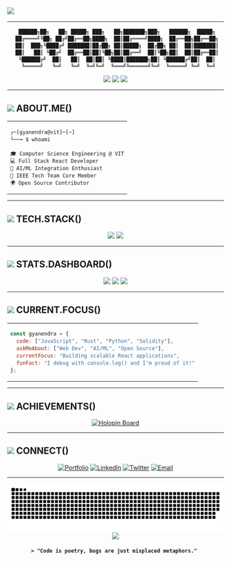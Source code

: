 # <div align="center">

<img src="https://readme-typing-svg.herokuapp.com?font=Orbitron&weight=900&size=35&duration=3000&pause=800&color=00FF41&center=true&vCenter=true&width=800&height=80&lines=Hello%2C+I'm+Gyanendra!;Full+Stack+Developer;AI%2FML+Enthusiast;Open+Source+Contributor" />

</div>

---

<div align="center">

```
  ██████╗██╗   ██╗ █████╗ ███╗   ██╗███████╗███╗   ██████╗  █████╗ 
 ██╔════╝╚██╗ ██╔╝██╔══██╗████╗  ██║██╔════╝████╗  ██╔══██╗██╔══██╗
 ██║  ███╗╚████╔╝ ███████║██╔██╗ ██║█████╗  ██╔██╗ ██║  ██║███████║
 ██║   ██║ ╚██╔╝  ██╔══██║██║╚██╗██║██╔══╝  ██║╚██╗██║  ██║██╔══██║
 ╚██████╔╝  ██║   ██║  ██║██║ ╚████║███████╗██║ ╚██████╔╝██║  ██║
  ╚═════╝   ╚═╝   ╚═╝  ╚═╝╚═╝  ╚═══╝╚══════╝╚═╝  ╚═════╝ ╚═╝  ╚═╝
```

</div>

<div align="center">

<img src="https://img.shields.io/badge/STATUS-CODING-00FF41?style=for-the-badge&logoColor=black" />
<img src="https://img.shields.io/badge/COLLEGE-VIT%20INDIA-00FF41?style=for-the-badge&logoColor=black" />
<img src="https://img.shields.io/badge/FOCUS-FULL%20STACK-00FF41?style=for-the-badge&logoColor=black" />

</div>

---

## <img src="https://media.giphy.com/media/WUlplcMpOCEmTGBtBW/giphy.gif" width="30"> **ABOUT.ME()**

<table align="center">
<tr>
<td>

```bash
┌─[gyanendra@vit]─[~]
└──╼ $ whoami

🎓 Computer Science Engineering @ VIT
💻 Full Stack React Developer  
🤖 AI/ML Integration Enthusiast
🔧 IEEE Tech Team Core Member
🌍 Open Source Contributor
```

</td>
</tr>
</table>

---

## <img src="https://media.giphy.com/media/iY8CRBdQXODJSCERIr/giphy.gif" width="30"> **TECH.STACK()**

<div align="center">

<img src="https://skillicons.dev/icons?i=ts,react,rust,nextjs,solidity,nodejs,python,mongodb,git&theme=dark" />
<img src="https://skillicons.dev/icons?i=html,css,tailwind,firebase,docker,linux,vscode,figma&theme=dark" />

</div>

---

## <img src="https://media.giphy.com/media/W5eoZHPpUx9sapR0eu/giphy.gif" width="30"> **STATS.DASHBOARD()**

<div align="center">

<img src="https://github-readme-stats.vercel.app/api?username=gtgyani206&show_icons=true&theme=radical&hide_border=true&bg_color=0d1117&title_color=00ff41&text_color=c9d1d9&icon_color=00ff41" width="48%" />
<img src="https://github-readme-streak-stats.herokuapp.com/?user=gtgyani206&theme=radical&hide_border=true&background=0d1117&stroke=00ff41&ring=00ff41&fire=ff6b35&currStreakLabel=00ff41" width="48%" />

<img src="https://github-readme-stats.vercel.app/api/top-langs/?username=gtgyani206&layout=compact&theme=radical&hide_border=true&bg_color=0d1117&title_color=00ff41&text_color=c9d1d9" width="50%" />

</div>

---

## <img src="https://media.giphy.com/media/LnQjpWaON8nhr21vNW/giphy.gif" width="30"> **CURRENT.FOCUS()**

<table align="center">
<tr>
<td>

```javascript
const gyanendra = {
  code: ["JavaScript", "Rust", "Python", "Solidity"],
  askMeAbout: ["Web Dev", "AI/ML", "Open Source"],
  currentFocus: "Building scalable React applications",
  funFact: "I debug with console.log() and I'm proud of it!"
};
```

</td>
</tr>
</table>

---

## <img src="https://media.giphy.com/media/QssGEmpkyEOhBCb7e1/giphy.gif" width="30"> **ACHIEVEMENTS()**

<div align="center">

[![Holopin Board](https://holopin.me/gtgyani206)](https://holopin.io/@gtgyani206)

</div>

---

## <img src="https://media.giphy.com/media/LMt9638dO8dftAjtco/giphy.gif" width="30"> **CONNECT()**

<div align="center">

[![Portfolio](https://img.shields.io/badge/Portfolio-000000?style=for-the-badge&logo=vercel&logoColor=00FF41)](https://your-portfolio.com)
[![LinkedIn](https://img.shields.io/badge/LinkedIn-0077B5?style=for-the-badge&logo=linkedin&logoColor=white)](https://linkedin.com/in/gyanendra)
[![Twitter](https://img.shields.io/badge/Twitter-1DA1F2?style=for-the-badge&logo=twitter&logoColor=white)](https://twitter.com/gtgyani206)
[![Email](https://img.shields.io/badge/Email-D14836?style=for-the-badge&logo=gmail&logoColor=white)](mailto:your-email@example.com)

</div>

---

<div align="center">

<img src="https://raw.githubusercontent.com/platane/platane/output/github-contribution-grid-snake-dark.svg" />

<img src="https://komarev.com/ghpvc/?username=gtgyani206&color=00ff41&style=for-the-badge&label=VISITORS" />

**`> "Code is poetry, bugs are just misplaced metaphors." `**

</div>
